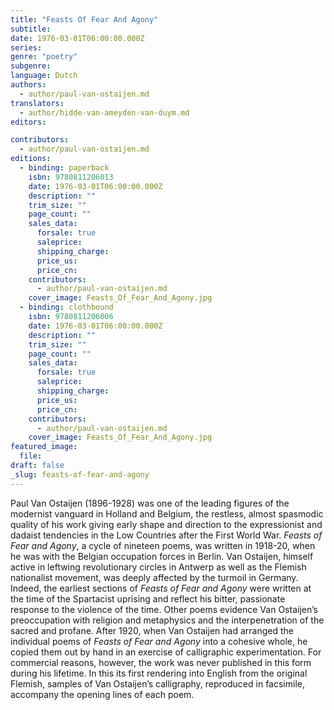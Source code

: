 ```yaml
---
title: "Feasts Of Fear And Agony"
subtitle:
date: 1976-03-01T06:00:00.000Z
series:
genre: "poetry"
subgenre:
language: Dutch
authors:
  - author/paul-van-ostaijen.md
translators:
  - author/hidde-van-ameyden-van-duym.md
editors:

contributors:
  - author/paul-van-ostaijen.md
editions:
  - binding: paperback
    isbn: 9780811206013
    date: 1976-03-01T06:00:00.000Z
    description: ""
    trim_size: ""
    page_count: ""
    sales_data:
      forsale: true
      saleprice:
      shipping_charge:
      price_us:
      price_cn:
    contributors:
      - author/paul-van-ostaijen.md
    cover_image: Feasts_Of_Fear_And_Agony.jpg
  - binding: clothbound
    isbn: 9780811206006
    date: 1976-03-01T06:00:00.000Z
    description: ""
    trim_size: ""
    page_count: ""
    sales_data:
      forsale: true
      saleprice:
      shipping_charge:
      price_us:
      price_cn:
    contributors:
      - author/paul-van-ostaijen.md
    cover_image: Feasts_Of_Fear_And_Agony.jpg
featured_image:
  file:
draft: false
_slug: feasts-of-fear-and-agony
---
```


Paul Van Ostaijen (1896-1928) was one of the leading figures of the modernist vanguard in Holland and Belgium, the restless, almost spasmodic quality of his work giving early shape and direction to the expressionist and dadaist tendencies in the Low Countries after the First World War. _Feasts of Fear and Agony_, a cycle of nineteen poems, was written in 1918-20, when he was with the Belgian occupation forces in Berlin. Van Ostaijen, himself active in leftwing revolutionary circles in Antwerp as well as the Flemish nationalist movement, was deeply affected by the turmoil in Germany. Indeed, the earliest sections of _Feasts of Fear and Agony_ were written at the time of the Spartacist uprising and reflect his bitter, passionate response to the violence of the time. Other poems evidence Van Ostaijen’s preoccupation with religion and metaphysics and the interpenetration of the sacred and profane. After 1920, when Van Ostaijen had arranged the individual poems of _Feasts of Fear and Agony_ into a cohesive whole, he copied them out by hand in an exercise of calligraphic experimentation. For commercial reasons, however, the work was never published in this form during his lifetime. In this its first rendering into English from the original Flemish, samples of Van Ostaijen’s calligraphy, reproduced in facsimile, accompany the opening lines of each poem.

